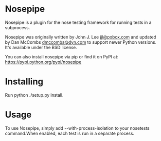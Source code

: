 Nosepipe
========

Nosepipe is a plugin for the nose testing framework for running tests in a subprocess.

Nosepipe was originally written by John J. Lee <jjl@pobox.com> and updated by Dan McCombs <dmccombs@dyn.com>
to support newer Python versions. It's available under the BSD license.

You can also install nosepipe via pip or find it on PyPI at: https://pypi.python.org/pypi/nosepipe

Installing
========

Run python ./setup.py install.

Usage
========

To use Nosepipe, simply add --with-process-isolation to your nosetests command.When enabled, each test is run
in a separate process.
